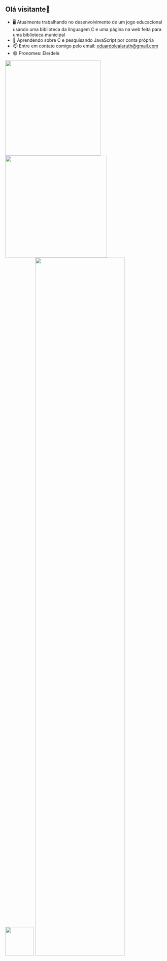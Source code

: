 ## Olá visitante👋
- 🖥️ Atualmente trabalhando no desenvolvimento de um jogo educacional usando uma biblioteca da linguagem C e uma página na web feita para uma biblioteca municipal
- 🌱 Aprendendo sobre C e pesquisando JavaScript por conta própria
- 📫 Entre em contato comigo pelo email: eduardolealaruth@gmail.com
- 😄 Pronomes: Ele/dele

<div align="left"><img width="300" src="https://github-readme-stats.vercel.app/api?username=EduLeal&show_icons=true&theme=tokyonight"> <img width="320" src="https://github-readme-streak-stats.herokuapp.com?user=EduLeal&theme=tokyonight"> </div>
<div> <img height="90" src="https://github-readme-stats.vercel.app/api/top-langs/?username=EduLeal&theme=tokyonight"> <img width="75%"src="https://github-profile-trophy.vercel.app/?username=EduLeal&theme=tokyonight&title=-Followers,-Stars,-Issues"></div>
